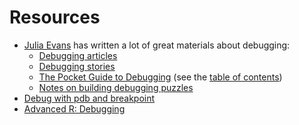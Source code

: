# Resources

- [Julia Evans](https://jvns.ca/) has written a lot of great materials about debugging:
    - [Debugging articles](https://jvns.ca/#debugging)
    - [Debugging stories](https://jvns.ca/#debugging-stories)
    - [The Pocket Guide to Debugging](https://jvns.ca/blog/2022/12/21/new-zine--the-pocket-guide-to-debugging/) (see the [table of contents](https://jvns.ca/images/debugging-guide-toc.png))
    - [Notes on building debugging puzzles](https://jvns.ca/blog/2021/04/16/notes-on-debugging-puzzles/)
- [Debug with pdb and breakpoint](https://hamatti.org/posts/debug-with-pdb-and-breakpoint/)
- [Advanced R: Debugging](https://adv-r.hadley.nz/debugging.html)
